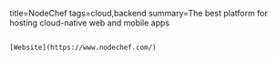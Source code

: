 title=NodeChef
tags=cloud,backend
summary=The best platform for hosting cloud-native web and mobile apps
~~~~~~

[Website](https://www.nodechef.com/)

